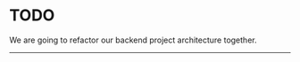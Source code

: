 # TODO

We are going to refactor our backend project architecture together.

-----------------------------